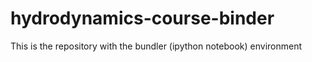 # hydrodynamics-course-binder

This is the repository with the bundler (ipython notebook) environment 

